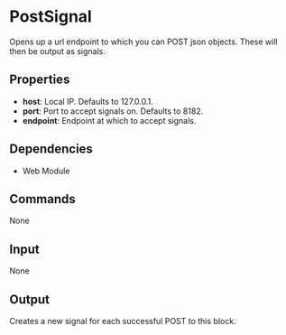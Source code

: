 PostSignal
=======

Opens up a url endpoint to which you can POST json objects. These will then be output as signals.

Properties
--------------

-   **host**: Local IP. Defaults to 127.0.0.1.
-   **port**: Port to accept signals on. Defaults to 8182.
-   **endpoint**: Endpoint at which to accept signals.

Dependencies
----------------

-   Web Module

Commands
----------------
None

Input
-------
None

Output
---------
Creates a new signal for each successful POST to this block.
